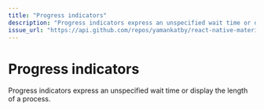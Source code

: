 ```yaml
---
title: "Progress indicators"
description: "Progress indicators express an unspecified wait time or display the length of a process."
issue_url: "https://api.github.com/repos/yamankatby/react-native-material/issues/11"
---
```

    
# Progress indicators
Progress indicators express an unspecified wait time or display the length of a process.
